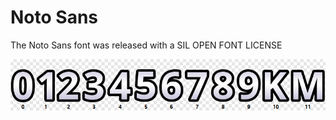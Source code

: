# Noto Sans
The Noto Sans font was released with a SIL OPEN FONT LICENSE

![noto-sans-overview](/noto-sans/noto-sans.png)